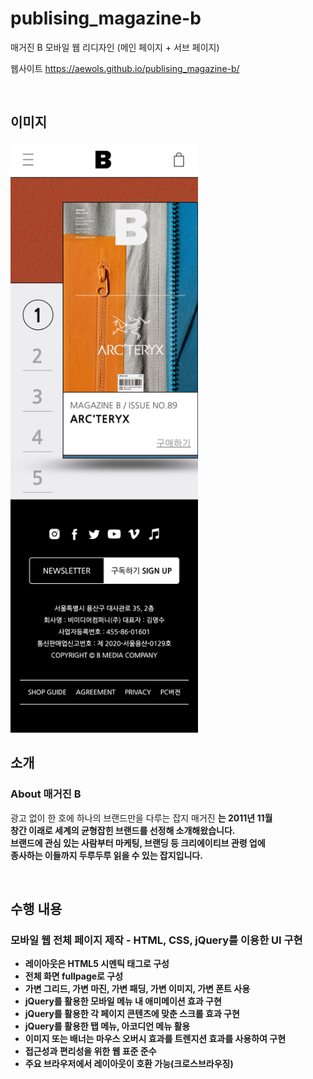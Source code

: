 # publising_magazine-b
매거진 B 모바일 웹 리디자인 (메인 페이지 + 서브 페이지)

웹사이트 https://aewols.github.io/publising_magazine-b/

<br>

## 이미지
<img src="mobile_1_1.png" width="300">

<br>

## 소개
### About 매거진 B

광고 없이 한 호에 하나의 브랜드만을 다루는 잡지 매거진 <B>는 2011년 11월
<br>창간 이래로 세계의 균형잡힌 브랜드를 선정해 소개해왔습니다.
<br>브랜드에 관심 있는 사람부터 마케팅, 브랜딩 등 크리에이티브 관령 업에
<br>종사하는 이들까지 두루두루 읽을 수 있는 잡지입니다.

<br>

## 수행 내용
### 모바일 웹 전체 페이지 제작 - HTML, CSS, jQuery를 이용한 UI 구현

* 레이아웃은 HTML5 시멘틱 태그로 구성
* 전체 화면 fullpage로 구성
* 가변 그리드, 가변 마진, 가변 패딩, 가변 이미지, 가변 폰트 사용 
* jQuery를 활용한 모바일 메뉴 내 애미메이션 효과 구현
* jQuery를 활용한 각 페이지 콘텐츠에 맞춘 스크롤 효과 구현
* jQuery를 활용한 탭 메뉴, 아코디언 메뉴 활용
* 이미지 또는 배너는 마우스 오버시 효과를 트렌지션 효과를 사용하여 구현
* 접근성과 편리성을 위한 웹 표준 준수
* 주요 브라우저에서 레이아웃이 호환 가능(크로스브라우징)
